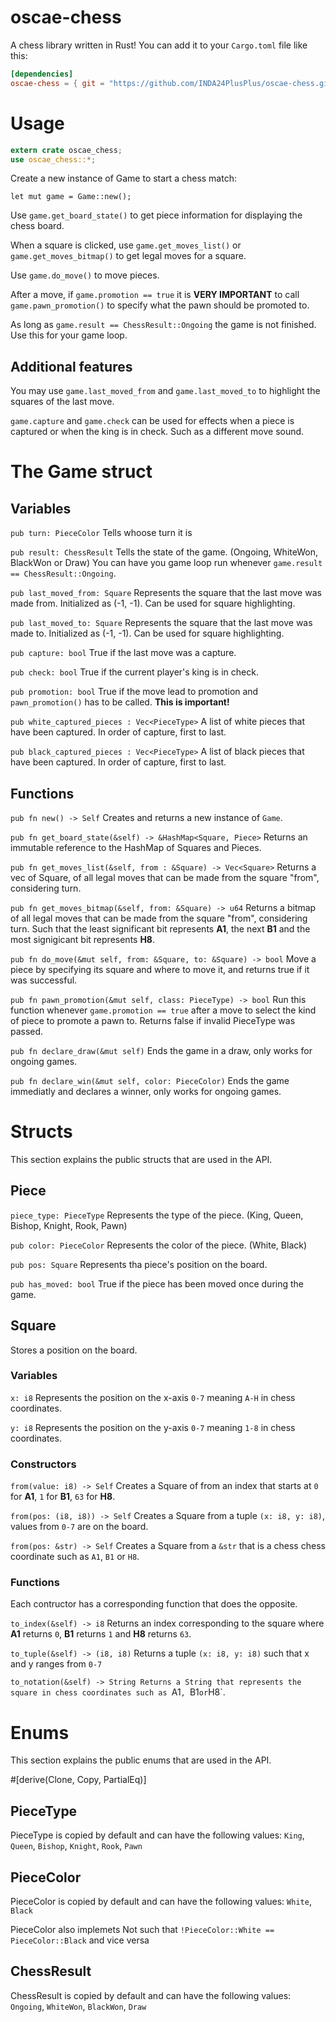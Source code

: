 ﻿# oscae-chess
A chess library written in Rust!
You can add it to your `Cargo.toml` file like this:
```toml
[dependencies]
oscae-chess = { git = "https://github.com/INDA24PlusPlus/oscae-chess.git" }
```

# Usage
```rust
extern crate oscae_chess;
use oscae_chess::*;
```
Create a new instance of Game to start a chess match:

`let mut game = Game::new();`

Use `game.get_board_state()` to get piece information for displaying the chess board.

When a square is clicked, use `game.get_moves_list()` or `game.get_moves_bitmap()` to get legal moves for a square.

Use `game.do_move()` to move pieces.

After a move, if `game.promotion == true` it is **VERY IMPORTANT** to call `game.pawn_promotion()` to specify what the pawn should be promoted to.

As long as `game.result == ChessResult::Ongoing` the game is not finished. Use this for your game loop.

## Additional features
You may use `game.last_moved_from` and `game.last_moved_to` to highlight the squares of the last move.

`game.capture` and `game.check` can be used for effects when a piece is captured or when the king is in check. Such as a different move sound.

# The Game struct
## Variables
`pub turn: PieceColor`
Tells whoose turn it is

`pub result: ChessResult`
Tells the state of the game. (Ongoing, WhiteWon, BlackWon or Draw) You can have you game loop run whenever `game.result == ChessResult::Ongoing`.

`pub last_moved_from: Square`
Represents the square that the last move was made from. Initialized as (-1, -1). Can be used for square highlighting.

`pub last_moved_to: Square`
Represents the square that the last move was made to. Initialized as (-1, -1). Can be used for square highlighting.

`pub capture: bool`
True if the last move was a capture.

`pub check: bool`
True if the current player's king is in check.

`pub promotion: bool`
True if the move lead to promotion and `pawn_promotion()` has to be called. **This is important!**

`pub white_captured_pieces : Vec<PieceType>`
A list of white pieces that have been captured. In order of capture, first to last.

`pub black_captured_pieces : Vec<PieceType>`
A list of black pieces that have been captured. In order of capture, first to last.

## Functions
`pub fn new() -> Self`
Creates and returns a new instance of `Game`.

`pub fn get_board_state(&self) -> &HashMap<Square, Piece>`
Returns an immutable reference to the HashMap of Squares and Pieces.

`pub fn get_moves_list(&self, from : &Square) -> Vec<Square>`
Returns a vec of Square, of all legal moves that can be made from the square "from", considering turn.

`pub fn get_moves_bitmap(&self, from: &Square) -> u64`
Returns a bitmap of all legal moves that can be made from the square "from", considering turn. Such that the least significant bit represents **A1**, the next **B1** and the most signigicant bit represents **H8**.

`pub fn do_move(&mut self, from: &Square, to: &Square) -> bool`
Move a piece by specifying its square and where to move it, and returns true if it was successful.

`pub fn pawn_promotion(&mut self, class: PieceType) -> bool`
Run this function whenever `game.promotion == true` after a move to select the kind of piece to promote a pawn to. Returns false if invalid PieceType was passed.

`pub fn declare_draw(&mut self)`
Ends the game in a draw, only works for ongoing games.

`pub fn declare_win(&mut self, color: PieceColor)`
Ends the game immediatly and declares a winner, only works for ongoing games.

# Structs
This section explains the public structs that are used in the API.
## Piece
`piece_type: PieceType`
Represents the type of the piece. (King, Queen, Bishop, Knight, Rook, Pawn)

`pub color: PieceColor`
Represents the color of the piece. (White, Black)

`pub pos: Square`
Represents tha piece's position on the board.

`pub has_moved: bool`
True if the piece has been moved once during the game.

## Square
Stores a position on the board.
### Variables
`x: i8`
Represents the position on the x-axis `0-7` meaning `A-H` in chess coordinates.

`y: i8`
Represents the position on the y-axis `0-7` meaning `1-8` in chess coordinates.

### Constructors
`from(value: i8) -> Self`
Creates a Square of from an index that starts at `0` for **A1**, `1` for **B1**, `63` for **H8**.

`from(pos: (i8, i8)) -> Self`
Creates a Square from a tuple `(x: i8, y: i8)`, values from `0-7` are on the board.

`from(pos: &str) -> Self`
Creates a Square from a `&str` that is a chess chess coordinate such as `A1`, `B1` or `H8`.

### Functions
Each contructor has a corresponding function that does the opposite.

`to_index(&self) -> i8`
Returns an index corresponding to the square where **A1** returns `0`, **B1** returns `1` and **H8** returns `63`.

`to_tuple(&self) -> (i8, i8)`
Returns a tuple `(x: i8, y: i8)` such that x and y ranges from `0-7`

`to_notation(&self) -> String
Returns a String that represents the square in chess coordinates such as `A1`, `B1` or `H8`.

# Enums
This section explains the public enums that are used in the API.

#[derive(Clone, Copy, PartialEq)]
## PieceType
PieceType is copied by default and can have the following values:
`King`, `Queen`, `Bishop`, `Knight`, `Rook`, `Pawn`

## PieceColor
PieceColor is copied by default and can have the following values:
`White`, `Black`

PieceColor also implemets Not such that `!PieceColor::White == PieceColor::Black` and vice versa

## ChessResult
ChessResult is copied by default and can have the following values:
`Ongoing`, `WhiteWon`, `BlackWon`, `Draw`